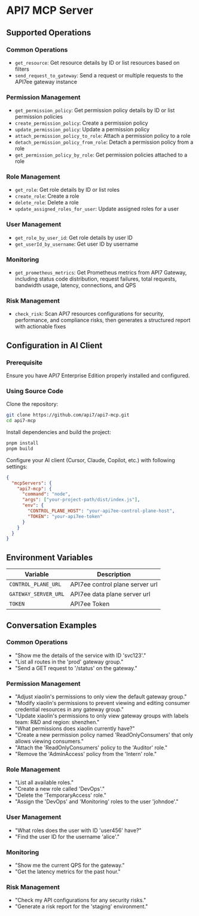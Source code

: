 # API7 MCP Server

## Supported Operations

### Common Operations

- `get_resource`: Get resource details by ID or list resources based on filters
- `send_request_to_gateway`: Send a request or multiple requests to the API7ee gateway instance

### Permission Management

- `get_permission_policy`: Get permission policy details by ID or list permission policies
- `create_permission_policy`: Create a permission policy
- `update_permission_policy`: Update a permission policy
- `attach_permission_policy_to_role`: Attach a permission policy to a role
- `detach_permission_policy_from_role`: Detach a permission policy from a role
- `get_permission_policy_by_role`: Get permission policies attached to a role

### Role Management

- `get_role`: Get role details by ID or list roles
- `create_role`: Create a role
- `delete_role`: Delete a role
- `update_assigned_roles_for_user`: Update assigned roles for a user

### User Management

- `get_role_by_user_id`: Get role details by user ID
- `get_userId_by_username`: Get user ID by username

### Monitoring

- `get_prometheus_metrics`: Get Prometheus metrics from API7 Gateway, including status code distribution, request failures, total requests, bandwidth usage, latency, connections, and QPS

### Risk Management

- `check_risk`: Scan API7 resources configurations for security, performance, and compliance risks, then generates a structured report with actionable fixes

## Configuration in AI Client

### Prerequisite

Ensure you have API7 Enterprise Edition properly installed and configured.

### Using Source Code

Clone the repository:

```bash
git clone https://github.com/api7/api7-mcp.git
cd api7-mcp
```

Install dependencies and build the project:

```bash
pnpm install
pnpm build
```

Configure your AI client (Cursor, Claude, Copilot, etc.) with following settings:

```json
{
  "mcpServers": {
    "api7-mcp": {
      "command": "node",
      "args": ["your-project-path/dist/index.js"],
      "env": {
        "CONTROL_PLANE_HOST": "your-api7ee-control-plane-host",
        "TOKEN": "your-api7ee-token"
      }
    }
  }
}
```

## Environment Variables

| Variable             | Description                     |
| -------------------- | ------------------------------- |
| `CONTROL_PLANE_URL`  | API7ee control plane server url |
| `GATEWAY_SERVER_URL` | API7ee data plane server url   |
| `TOKEN`              | API7ee Token                    |

## Conversation Examples

### Common Operations

- "Show me the details of the service with ID 'svc123'."
- "List all routes in the 'prod' gateway group."
- "Send a GET request to '/status' on the gateway."

### Permission Management

- "Adjust xiaolin's permissions to only view the default gateway group."
- "Modify xiaolin's permissions to prevent viewing and editing consumer credential resources in any gateway group."
- "Update xiaolin's permissions to only view gateway groups with labels team: R&D and region: shenzhen."
- "What permissions does xiaolin currently have?"
- "Create a new permission policy named 'ReadOnlyConsumers' that only allows viewing consumers."
- "Attach the 'ReadOnlyConsumers' policy to the 'Auditor' role."
- "Remove the 'AdminAccess' policy from the 'Intern' role."

### Role Management

- "List all available roles."
- "Create a new role called 'DevOps'."
- "Delete the 'TemporaryAccess' role."
- "Assign the 'DevOps' and 'Monitoring' roles to the user 'johndoe'."

### User Management

- "What roles does the user with ID 'user456' have?"
- "Find the user ID for the username 'alice'."

### Monitoring

- "Show me the current QPS for the gateway."
- "Get the latency metrics for the past hour."

### Risk Management

- "Check my API configurations for any security risks."
- "Generate a risk report for the 'staging' environment."

